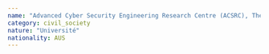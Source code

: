 ```yaml
---
name: "Advanced Cyber Security Engineering Research Centre (ACSRC), The University of Newcastle"
category: civil_society
nature: "Université"
nationality: AUS
---
```

    